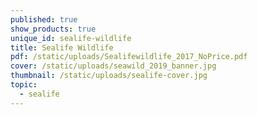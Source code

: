```yaml
---
published: true
show_products: true
unique_id: sealife-wildlife
title: Sealife Wildlife
pdf: /static/uploads/Sealifewildlife_2017_NoPrice.pdf
cover: /static/uploads/seawild_2019_banner.jpg
thumbnail: /static/uploads/sealife-cover.jpg
topic:
  - sealife
---
```


